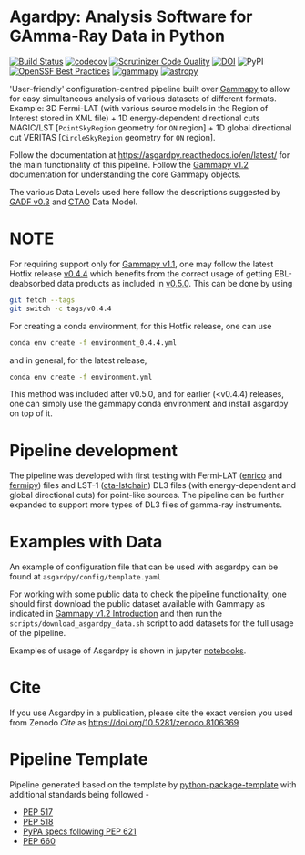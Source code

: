 Agardpy: Analysis Software for GAmma-Ray Data in Python
=======================================================

[![Build Status](https://github.com/chaimain/asgardpy/actions/workflows/main.yml/badge.svg?branch=main)](https://github.com/chaimain/asgardpy/actions?query=branch%3Amain) [![codecov](https://codecov.io/gh/chaimain/asgardpy/branch/main/graph/badge.svg?token=0XEI9W8AKJ)](https://codecov.io/gh/chaimain/asgardpy) [![Scrutinizer Code Quality](https://scrutinizer-ci.com/g/chaimain/asgardpy/badges/quality-score.png?b=main)](https://scrutinizer-ci.com/g/chaimain/asgardpy/?branch=main) [![DOI](https://zenodo.org/badge/DOI/10.5281/zenodo.8106369.svg)](https://doi.org/10.5281/zenodo.8106369) ![PyPI](https://img.shields.io/pypi/v/asgardpy?label=pypi%20asgardpy) [![OpenSSF Best Practices](https://bestpractices.coreinfrastructure.org/projects/7699/badge)](https://bestpractices.coreinfrastructure.org/projects/7699) [![gammapy](https://img.shields.io/badge/powered%20by-gammapy-orange.svg?style=flat)](https://www.gammapy.org/) [![astropy](http://img.shields.io/badge/powered%20by-AstroPy-orange.svg?style=flat)](https://www.astropy.org/)

'User-friendly' configuration-centred pipeline built over [Gammapy](https://github.com/gammapy/gammapy) to allow for easy simultaneous analysis of various datasets of different formats.
Example: 3D Fermi-LAT (with various source models in the Region of Interest stored in XML file) + 1D energy-dependent directional cuts MAGIC/LST [``PointSkyRegion`` geometry for ``ON`` region] + 1D global directional cut VERITAS [``CircleSkyRegion`` geometry for ``ON`` region].

Follow the documentation at https://asgardpy.readthedocs.io/en/latest/ for the main functionality of this pipeline.
Follow the [Gammapy v1.2](https://docs.gammapy.org/1.2/) documentation for understanding the core Gammapy objects.

The various Data Levels	used here follow the descriptions suggested by [GADF v0.3](https://gamma-astro-data-formats.readthedocs.io/en/latest/) and [CTAO](https://www.ctao.org/) Data Model.

# NOTE

For requiring support only for [Gammapy v1.1](https://docs.gammapy.org/1.1/), one may follow the latest Hotfix release [v0.4.4](https://github.com/chaimain/asgardpy/tree/v0.4.4) which benefits from the correct usage of getting EBL-deabsorbed data products as included in [v0.5.0](https://github.com/chaimain/asgardpy/tree/v0.5.0). This can be done by using

```bash
git fetch --tags
git switch -c tags/v0.4.4
```

For creating a conda environment, for this Hotfix release, one can use

```bash
conda env create -f environment_0.4.4.yml
```

and in general, for the latest release,

```bash
conda env create -f environment.yml
```

This method was included after v0.5.0, and for earlier (<v0.4.4) releases, one can simply use the gammapy conda environment and install asgardpy on top of it.

# Pipeline development

The pipeline was developed with first testing with Fermi-LAT ([enrico](https://enrico.readthedocs.io/en/latest/) and [fermipy](https://fermipy.readthedocs.io/en/latest/)) files and LST-1 ([cta-lstchain](https://cta-observatory.github.io/cta-lstchain/)) DL3 files (with energy-dependent and global directional cuts) for point-like sources.
The pipeline can be further expanded to support more types of DL3 files of gamma-ray instruments.

# Examples with Data
An example of configuration file that can be used with asgardpy can be found at ``asgardpy/config/template.yaml``

For working with some public data to check the pipeline functionality, one should first download the public dataset available with Gammapy as indicated in [Gammapy v1.2 Introduction](https://docs.gammapy.org/1.2/getting-started/index.html) and then run the ``scripts/download_asgardpy_data.sh`` script to add datasets for the full usage of the pipeline.

Examples of usage of Asgardpy is shown in jupyter [notebooks](https://github.com/chaimain/asgardpy/tree/main/notebooks).

# Cite
If you use Asgardpy in a publication, please cite the exact version you used from Zenodo _Cite_ as https://doi.org/10.5281/zenodo.8106369

# Pipeline Template

Pipeline generated based on the template by [python-package-template](https://github.com/allenai/python-package-template) with additional standards being followed -

- [PEP 517](https://peps.python.org/pep-0517)
- [PEP 518](https://peps.python.org/pep-0518/)
- [PyPA specs following PEP 621](https://packaging.python.org/en/latest/specifications/declaring-project-metadata/#declaring-project-metadata)
- [PEP 660](https://peps.python.org/pep-0660/)
